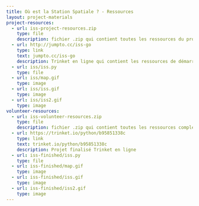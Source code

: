 ```yaml
---
title: Où est la Station Spatiale ? - Ressources
layout: project-materials
project-resources:
  - url: iss-project-resources.zip
    type: file
    description: fichier .zip qui contient toutes les ressources du projet
  - url: http://jumpto.cc/iss-go
    type: link
    text: jumpto.cc/iss-go
    description: Trinket en ligne qui contient les ressources de démarrage 'Où est la Station Spatiale ?'
  - url: iss/iss.py
    type: file
  - url: iss/map.gif
    type: image
  - url: iss/iss.gif
    type: image
  - url: iss/iss2.gif
    type: image                      
volunteer-resources:
  - url: iss-volunteer-resources.zip
    type: file
    description: fichier .zip qui contient toutes les ressources complétées du projet
  - url: https://trinket.io/python/b95851338c
    type: link
    text: trinket.io/python/b95851338c
    description: Projet finalisé Trinket en ligne
  - url: iss-finished/iss.py
    type: file
  - url: iss-finished/map.gif
    type: image
  - url: iss-finished/iss.gif
    type: image
  - url: iss-finished/iss2.gif
    type: image
---
```

